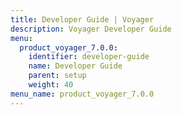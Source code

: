 ```yaml
---
title: Developer Guide | Voyager
description: Voyager Developer Guide
menu:
  product_voyager_7.0.0:
    identifier: developer-guide
    name: Developer Guide
    parent: setup
    weight: 40
menu_name: product_voyager_7.0.0
---
```

